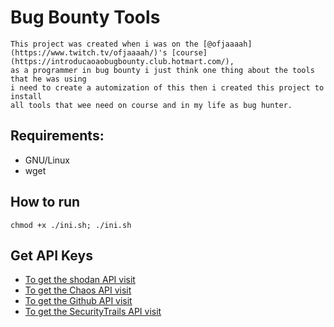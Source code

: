 # Bug Bounty Tools

```
This project was created when i was on the [@ofjaaaah](https://www.twitch.tv/ofjaaaah/)'s [course](https://introducaoaobugbounty.club.hotmart.com/),
as a programmer in bug bounty i just think one thing about the tools that he was using
i need to create a automization of this then i created this project to install
all tools that wee need on course and in my life as bug hunter.
```

## Requirements:

- GNU/Linux
- wget

## How to run

```
chmod +x ./ini.sh; ./ini.sh
```

## Get API Keys

- [To get the shodan API visit](https://account.shodan.io/)
- [To get the Chaos API visit](https://chaos.projectdiscovery.io/)
- [To get the Github API visit](https://github.com/settings/tokens/new)
- [To get the SecurityTrails API visit](https://securitytrails.com/app/account/credentials)
